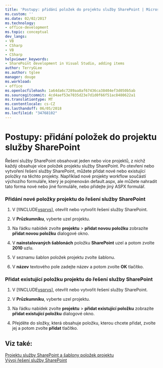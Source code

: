 ```yaml
---
title: 'Postupy: přidání položek do projektu služby SharePoint | Microsoft Docs'
ms.custom: ''
ms.date: 02/02/2017
ms.technology:
- office-development
ms.topic: conceptual
dev_langs:
- VB
- CSharp
- VB
- CSharp
helpviewer_keywords:
- SharePoint development in Visual Studio, adding items
author: TerryGLee
ms.author: tglee
manager: douge
ms.workload:
- office
ms.openlocfilehash: 1a64da6c7289aa8af67436ca38404ef3d050b5ab
ms.sourcegitcommit: 4cd4aef53e7035d23e7d1d0f66f51ac8480622a1
ms.translationtype: MT
ms.contentlocale: cs-CZ
ms.lasthandoff: 06/05/2018
ms.locfileid: "34768102"
---
```

# <a name="how-to-add-items-to-a-sharepoint-project"></a>Postupy: přidání položek do projektu služby SharePoint
  Řešení služby SharePoint obsahovat jeden nebo více projektů, z nichž každý obsahuje více položek projektu služby SharePoint. Po otevření nebo vytvoření řešení služby SharePoint, můžete přidat nové nebo existující položky na těchto projekty. Například nové projekty workflow součástí výchozího formuláře, který je pojmenován default.aspx, ale můžete nahradit tato forma nové nebo jiné formuláře, nebo přidejte jiný ASPX formulář.  
  
### <a name="to-add-a-new-project-item-to-a-sharepoint-solution"></a>Přidání nové položky projektu do řešení služby SharePoint  
  
1.  V [!INCLUDE[vsprvs](../sharepoint/includes/vsprvs-md.md)], otevřít nebo vytvořit řešení služby SharePoint.  
  
2.  V **Průzkumníku**, vyberte uzel projektu.  
  
3.  Na řádku nabídek zvolte **projektu** > **přidat novou položku** zobrazíte **přidat novou položku** dialogové okno.  
  
4.  V **nainstalovaných šablonách** položku **SharePoint** uzel a potom zvolte **2010** uzlu.  
  
5.  V seznamu šablon položek projektu zvolte šablonu.  
  
6.  V **název** textového pole zadejte název a potom zvolte **OK** tlačítko.  
  
### <a name="to-add-an-existing-project-item-to-a-sharepoint-solution"></a>Přidat existující položku projektu do řešení služby SharePoint  
  
1.  V [!INCLUDE[vsprvs](../sharepoint/includes/vsprvs-md.md)], otevřít nebo vytvořit řešení služby SharePoint.  
  
2.  V **Průzkumníku**, vyberte uzel projektu.  
  
3.  Na řádku nabídek zvolte **projektu** > **přidat existující položku** zobrazíte **přidat existující položku** dialogové okno.  
  
4.  Přejděte do složky, která obsahuje položku, kterou chcete přidat, zvolte jej a potom zvolte **přidat** tlačítko.  
  
## <a name="see-also"></a>Viz také:
 [Projektu služby SharePoint a šablony položek projektu](../sharepoint/sharepoint-project-and-project-item-templates.md)   
 [Vývoj řešení služby SharePoint](../sharepoint/developing-sharepoint-solutions.md)  
  

